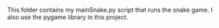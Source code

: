 This folder contains my mainSnake.py script that runs the snake game. I also use the pygame library in this project.
